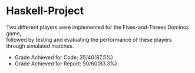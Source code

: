 # Haskell-Project
Two different players were implemented for the Fives-and-Threes Dominos game,  
followed by testing and evaluating the performance of these players through simulated matches.
- Grade Achieved for Code: 35/40(87.5%)
- Grade Achieved for Report: 50/60(83.3%)
